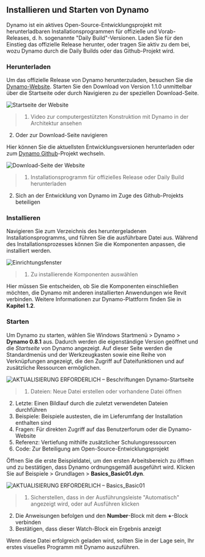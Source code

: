 

## Installieren und Starten von Dynamo

Dynamo ist ein aktives Open-Source-Entwicklungsprojekt mit herunterladbaren Installationsprogrammen für offizielle und Vorab-Releases, d. h. sogenannte "Daily Build"-Versionen. Laden Sie für den Einstieg das offizielle Release herunter, oder tragen Sie aktiv zu dem bei, wozu Dynamo durch die Daily Builds oder das Github-Projekt wird.

### Herunterladen

Um das offizielle Release von Dynamo herunterzuladen, besuchen Sie die [Dynamo-Website](http://dynamobim.com/). Starten Sie den Download von Version 1.1.0 unmittelbar über die Startseite oder durch Navigieren zu der speziellen Download-Seite.

![Startseite der Website](images/2-1/01-DynamoHomepage.png)

> 1. Video zur computergestützten Konstruktion mit Dynamo in der Architektur ansehen
2. Oder zur Download-Seite navigieren

Hier können Sie die aktuellsten Entwicklungsversionen herunterladen oder zum [Dynamo Github](https://github.com/DynamoDS/Dynamo)-Projekt wechseln.

![Download-Seite der Website](images/2-1/02-DynamoDownload.png)

> 1. Installationsprogramm für offizielles Release oder Daily Build herunterladen
2. Sich an der Entwicklung von Dynamo im Zuge des Github-Projekts beteiligen

### Installieren

Navigieren Sie zum Verzeichnis des heruntergeladenen Installationsprogramms, und führen Sie die ausführbare Datei aus. Während des Installationsprozesses können Sie die Komponenten anpassen, die installiert werden.

![Einrichtungsfenster](images/2-1/03-InstallSetup.png)

> 1. Zu installierende Komponenten auswählen

Hier müssen Sie entscheiden, ob Sie die Komponenten einschließen möchten, die Dynamo mit anderen installierten Anwendungen wie Revit verbinden. Weitere Informationen zur Dynamo-Plattform finden Sie in **Kapitel 1.2**.

### Starten

Um Dynamo zu starten, wählen Sie Windows Startmenü > Dynamo > **Dynamo 0.8.1** aus. Dadurch werden die eigenständige Version geöffnet und die *Startseite* von Dynamo angezeigt. Auf dieser Seite werden die Standardmenüs und der Werkzeugkasten sowie eine Reihe von Verknüpfungen angezeigt, die den Zugriff auf Dateifunktionen und auf zusätzliche Ressourcen ermöglichen.

![AKTUALISIERUNG ERFORDERLICH – Beschriftungen Dynamo-Startseite](images/2-1/04-DynamoStartpage.png)

> 1. Dateien: Neue Datei erstellen oder vorhandene Datei öffnen
2. Letzte: Einen Bildlauf durch die zuletzt verwendeten Dateien durchführen
3. Beispiele: Beispiele austesten, die im Lieferumfang der Installation enthalten sind
4. Fragen: Für direkten Zugriff auf das Benutzerforum oder die Dynamo-Website
5. Referenz: Vertiefung mithilfe zusätzlicher Schulungsressourcen
6. Code: Zur Beteiligung am Open-Source-Entwicklungsprojekt

Öffnen Sie die erste Beispieldatei, um den ersten Arbeitsbereich zu öffnen und zu bestätigen, dass Dynamo ordnungsgemäß ausgeführt wird. Klicken Sie auf Beispiele > Grundlagen > **Basics_Basic01.dyn**.

![AKTUALISIERUNG ERFORDERLICH – Basics_Basic01](images/2-1/05-Basics_Basic01.png)

> 1. Sicherstellen, dass in der Ausführungsleiste "Automatisch" angezeigt wird, oder auf Ausführen klicken
2. Die Anweisungen befolgen und den **Number**-Block mit dem **+**-Block verbinden
3. Bestätigen, dass dieser Watch-Block ein Ergebnis anzeigt

Wenn diese Datei erfolgreich geladen wird, sollten Sie in der Lage sein, Ihr erstes visuelles Programm mit Dynamo auszuführen.

